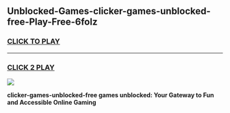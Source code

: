 
## Unblocked-Games-clicker-games-unblocked-free-Play-Free-6folz
<h3>
<a href="https://premium76.site?title=clicker-games-unblocked-free&ref=20A">CLICK TO PLAY</a></h3>
<hr>

<h3>
<a href="https://premium76.site?title=clicker-games-unblocked-free&ref=20A">CLICK 2 PLAY</a>
  
</h3>

<a href="https://premium76.site?title=clicker-games-unblocked-free&ref=20A"><img src="https://clearcache.store/games.png"></a>


**clicker-games-unblocked-free games unblocked: Your Gateway to Fun and Accessible Online Gaming**
